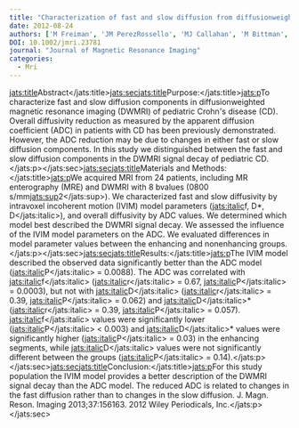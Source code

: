 ```yaml
---
title: "Characterization of fast and slow diffusion from diffusionweighted mri of pediatric crohn's disease"
date: 2012-08-24
authors: ['M Freiman', 'JM PerezRossello', 'MJ Callahan', 'M Bittman', 'RV Mulkern', 'A Bousvaros', 'SK Warfield']
DOI: 10.1002/jmri.23781
journal: "Journal of Magnetic Resonance Imaging"
categories: 
  - Mri
---
```

<jats:title>Abstract</jats:title><jats:sec><jats:title>Purpose:</jats:title><jats:p>To characterize fast and slow diffusion components in diffusionweighted magnetic resonance imaging (DWMRI) of pediatric Crohn's disease (CD). Overall diffusivity reduction as measured by the apparent diffusion coefficient (ADC) in patients with CD has been previously demonstrated. However, the ADC reduction may be due to changes in either fast or slow diffusion components. In this study we distinguished between the fast and slow diffusion components in the DWMRI signal decay of pediatric CD.</jats:p></jats:sec><jats:sec><jats:title>Materials and Methods:</jats:title><jats:p>We acquired MRI from 24 patients, including MR enterography (MRE) and DWMRI with 8 bvalues (0800 s/mm<jats:sup>2</jats:sup>). We characterized fast and slow diffusivity by intravoxel incoherent motion (IVIM) model parameters (<jats:italic>f, D*, D</jats:italic>), and overall diffusivity by ADC values. We determined which model best described the DWMRI signal decay. We assessed the influence of the IVIM model parameters on the ADC. We evaluated differences in model parameter values between the enhancing and nonenhancing groups.</jats:p></jats:sec><jats:sec><jats:title>Results:</jats:title><jats:p>The IVIM model described the observed data significantly better than the ADC model (<jats:italic>P</jats:italic> = 0.0088). The ADC was correlated with <jats:italic>f</jats:italic> (<jats:italic>r</jats:italic> = 0.67, <jats:italic>P</jats:italic> = 0.0003), but not with <jats:italic>D</jats:italic> (<jats:italic>r</jats:italic> = 0.39, <jats:italic>P</jats:italic> = 0.062) and <jats:italic>D</jats:italic>* (<jats:italic>r</jats:italic> = 0.39, <jats:italic>P</jats:italic> = 0.057). <jats:italic>f</jats:italic> values were significantly lower (<jats:italic>P</jats:italic> &lt; 0.003) and <jats:italic>D</jats:italic>* values were significantly higher (<jats:italic>P</jats:italic> = 0.03) in the enhancing segments, while <jats:italic>D</jats:italic> values were not significantly different between the groups (<jats:italic>P</jats:italic> = 0.14).</jats:p></jats:sec><jats:sec><jats:title>Conclusion:</jats:title><jats:p>For this study population the IVIM model provides a better description of the DWMRI signal decay than the ADC model. The reduced ADC is related to changes in the fast diffusion rather than to changes in the slow diffusion. J. Magn. Reson. Imaging 2013;37:156163.  2012 Wiley Periodicals, Inc.</jats:p></jats:sec>
            